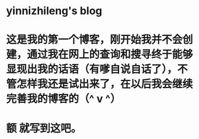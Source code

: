 # yinnizhileng's blog
# 这是我的第一个博客，刚开始我并不会创建，通过我在网上的查询和搜寻终于能够显现出我的话语（有嗲自说自话了），不管怎样我还是试出来了，在以后我会继续完善我的博客的（^ v ^）
# 额 就写到这吧。
#
